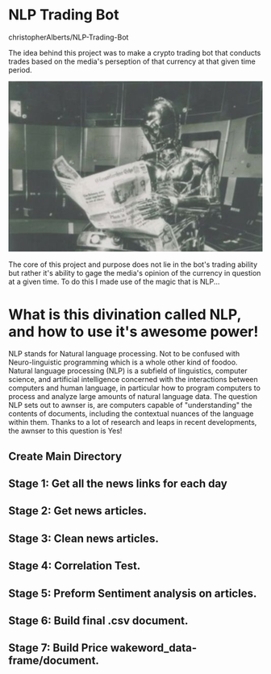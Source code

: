 # NLP Trading Bot
 christopherAlberts/NLP-Trading-Bot
 
 The idea behind this project was to make a crypto trading bot that conducts trades based on the media's perseption of that currency at that given time period.
 
 ![](c3po.png)
 
 The core of this project and purpose does not lie in the bot's trading ability but rather it's ability to gage the media's opinion of the currency in question at a given time. To do this I made use of the magic that is NLP...
 
 # What is this divination called NLP, and how to use it's awesome power!
 
 NLP stands for Natural language processing. Not to be confused with Neuro-linguistic programming which is a whole other kind of foodoo. Natural language processing (NLP) is a subfield of linguistics, computer science, and artificial intelligence concerned with the interactions between computers and human language, in particular how to program computers to process and analyze large amounts of natural language data. The question NLP sets out to awnser is, are computers capable of "understanding" the contents of documents, including the contextual nuances of the language within them. Thanks to a lot of research and leaps in recent developments, the awnser to this question is Yes!
 
 
 ## Create Main Directory
 
 ## Stage 1: Get all the news links for each day
 
 ## Stage 2: Get news articles.
 
 ## Stage 3: Clean news articles.
 
 ## Stage 4:  Correlation Test.
 
 ## Stage 5: Preform Sentiment analysis on articles.
 
 ## Stage 6: Build final .csv document.
 
 ## Stage 7: Build Price wakeword_data-frame/document.
 
 
